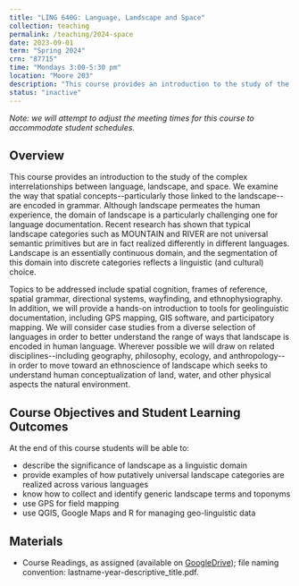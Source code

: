 ```yaml
---
title: "LING 640G: Language, Landscape and Space"
collection: teaching
permalink: /teaching/2024-space
date: 2023-09-01
term: "Spring 2024"
crn: "87715"
time: "Mondays 3:00-5:30 pm"
location: "Moore 203"
description: "This course provides an introduction to the study of the complex inter-relationships between language, landscape, and space."
status: "inactive"
---
```


*Note: we will attempt to adjust the meeting times for this course to accommodate student schedules.*

## Overview

This course provides an introduction to the study of the complex interrelationships between language, landscape, and space. We examine the way that spatial concepts--particularly those linked to the landscape--are encoded in grammar. Although landscape permeates the human experience, the domain of landscape is a particularly challenging one for language documentation. Recent research has shown that typical landscape categories such as MOUNTAIN and RIVER are not universal semantic primitives but are in fact realized differently in different languages. Landscape is an essentially continuous domain, and the segmentation of this domain into discrete categories reflects a linguistic (and cultural) choice.

Topics to be addressed include spatial cognition, frames of reference, spatial grammar, directional systems, wayfinding, and ethnophysiography. In addition, we will provide a hands-on introduction to tools for geolinguistic documentation, including GPS mapping, GIS software, and participatory mapping. We will consider case studies from a diverse selection of languages in order to better understand the range of ways that landscape is encoded in human language. Wherever possible we will draw on related disciplines--including geography, philosophy, ecology, and anthropology--in order to move toward an ethnoscience of landscape which seeks to understand human conceptualization of land, water, and other physical aspects the natural environment.

## Course Objectives and Student Learning Outcomes

At the end of this course students will be able to:

* describe the significance of landscape as a linguistic domain
* provide examples of how putatively universal landscape categories are realized across various languages
* know how to collect and identify generic landscape terms and toponyms
* use GPS for field mapping
* use QGIS, Google Maps and R for managing geo-linguistic data

## Materials

* Course Readings, as assigned (available on [GoogleDrive](https://rebrand.ly/ling640G-readings));
file naming convention: lastname-year-descriptive_title.pdf. 

